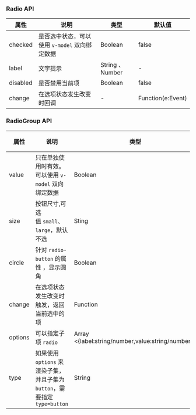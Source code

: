 ### Radio API
| 属性     | 说明                                          | 类型             | 默认值            |
|----------|-----------------------------------------------|------------------|-------------------|
| checked  | 是否选中状态，可以使用 `v-model` 双向绑定数据 | Boolean          | false             |
| label    | 文字提示                                      | String 、 Number | -                 |
| disabled | 是否禁用当前项                                | Boolean          | false             |
| change   | 在选项状态发生改变时回调                      | -                | Function(e:Event) |
### RadioGroup API
| 属性    | 说明                                                                       | 类型                                              | 默认值 |
|---------|----------------------------------------------------------------------------|---------------------------------------------------|--------|
| value   | 只在单独使用时有效。可以使用 `v-model` 双向绑定数据                        | Boolean                                           | false  |
| size    | 按钮尺寸,可选值 `small`、`large`，默认不选                                 | Sting                                             | -      |
| circle  | 针对 `radio-button` 的属性 ，显示圆角                                      | Boolean                                           | false  |
| change  | 在选项状态发生改变时触发，返回当前选中的项                                 | Function                                          | -      |
| options | 可以指定子项 `radio`                                                       | Array <{label:string/number,value:string/number}> | -      |
| type    | 如果使用 `options` 来渲染子集，并且子集为 `button`，需要指定 `type=button` | String                                            | -      |